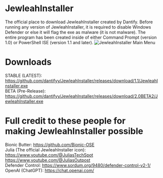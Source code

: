 # JewleahInstaller
The official place to download JewleahInstaller created by Dantify. Before running any version of JewleahInstaller, it is required to disable Windows Defender or else it will flag the exe as malware (it is not malware). The entire program has been created inside of either Command Prompt (version 1.0) or PowerShell ISE (version 1.1 and later).
![JewleahInstaller Main Menu](https://i.imgur.com/ogZrQqQ.png)

# Downloads
STABLE (LATEST): https://github.com/dantifyy/JewleahInstaller/releases/download/1.1/JewleahInstaller.exe <br>
BETA (Pre-Release): https://github.com/dantifyy/JewleahInstaller/releases/download/2.0BETA2/JewleahInstaller.exe

# Full credit to these people for making JewleahInstaller possible
Bionic Butter: https://github.com/Bionic-OSE
<br>
Julia (The official JewleahInstaller icon): https://www.youtube.com/@JuliasTechSpot https://www.youtube.com/@JuliasOutpost
<br>
Defender Control: https://www.sordum.org/9480/defender-control-v2-1/
<br>
OpenAI (ChatGPT): https://chat.openai.com/

